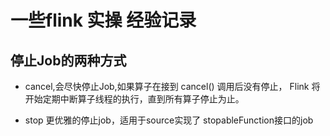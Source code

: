 # 一些flink 实操 经验记录

## 停止Job的两种方式

* cancel,会尽快停止Job,如果算子在接到 cancel() 调用后没有停止，
  Flink 将开始定期中断算子线程的执行，直到所有算子停止为止。

* stop 更优雅的停止job，适用于source实现了 stopableFunction接口的job